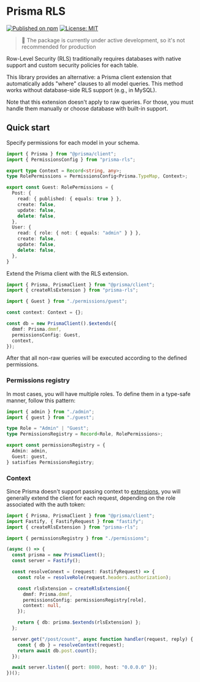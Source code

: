 # Prisma RLS

[![Published on npm](https://img.shields.io/npm/v/prisma-rls?color=brightgreen)](https://www.npmjs.com/package/prisma-rls) [![License: MIT](https://img.shields.io/badge/License-MIT-blue.svg)](https://opensource.org/licenses/MIT)

> 🚧 The package is currently under active development, so it's not recommended for production

Row-Level Security (RLS) traditionally requires databases with native support and custom security policies for each table.

This library provides an alternative: a Prisma client extension that automatically adds "where" clauses to all model queries. This method works without database-side RLS support (e.g., in MySQL).

Note that this extension doesn't apply to raw queries. For those, you must handle them manually or choose database with built-in support.

## Quick start

Specify permissions for each model in your schema.

```typescript
import { Prisma } from "@prisma/client";
import { PermissionsConfig } from "prisma-rls";

export type Context = Record<string, any>;
type RolePermissions = PermissionsConfig<Prisma.TypeMap, Context>;

export const Guest: RolePermissions = {
  Post: {
    read: { published: { equals: true } },
    create: false,
    update: false,
    delete: false,
  },
  User: {
    read: { role: { not: { equals: "admin" } } },
    create: false,
    update: false,
    delete: false,
  },
}
```

Extend the Prisma client with the RLS extension.

```typescript
import { Prisma, PrismaClient } from "@prisma/client";
import { createRlsExtension } from "prisma-rls";

import { Guest } from "./permissions/guest";

const context: Context = {};

const db = new PrismaClient().$extends({ 
  dmmf: Prisma.dmmf,
  permissionsConfig: Guest,
  context,
});
```

After that all non-raw queries will be executed according to the defined permissions.

### Permissions registry

In most cases, you will have multiple roles. To define them in a type-safe manner, follow this pattern:

```typescript
import { admin } from "./admin";
import { guest } from "./guest";

type Role = "Admin" | "Guest";
type PermissionsRegistry = Record<Role, RolePermissions>;

export const permissionsRegistry = {
  Admin: admin,
  Guest: guest,
} satisfies PermissionsRegistry;
```

### Context

Since Prisma doesn't support passing context to [extensions](https://www.prisma.io/docs/orm/prisma-client/client-extensions), you will generally extend the client for each request, depending on the role associated with the auth token:

```typescript
import { Prisma, PrismaClient } from "@prisma/client";
import Fastify, { FastifyRequest } from "fastify";
import { createRlsExtension } from "prisma-rls";

import { permissionsRegistry } from "./permissions";

(async () => {
  const prisma = new PrismaClient();
  const server = Fastify();

  const resolveConext = (request: FastifyRequest) => {
    const role = resolveRole(request.headers.authorization);

    const rlsExtension = createRlsExtension({
      dmmf: Prisma.dmmf,
      permissionsConfig: permissionsRegistry[role],
      context: null,
    });

    return { db: prisma.$extends(rlsExtension) };
  };

  server.get("/post/count", async function handler(request, reply) {
    const { db } = resolveContext(request);
    return await db.post.count();
  });

  await server.listen({ port: 8080, host: "0.0.0.0" });
})();
```
